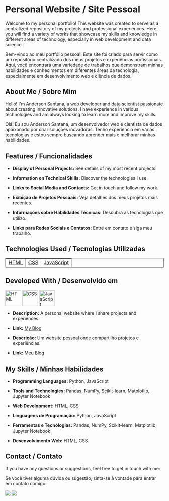 # Personal Website / Site Pessoal

Welcome to my personal portfolio! This website was created to serve as a centralized repository of my projects and professional experiences. Here, you will find a variety of works that showcase my skills and knowledge in different areas of technology, especially in web development and data science.

Bem-vindo ao meu portfólio pessoal! Este site foi criado para servir como um repositório centralizado dos meus projetos e experiências profissionais. Aqui, você encontrará uma variedade de trabalhos que demonstram minhas habilidades e conhecimentos em diferentes áreas da tecnologia, especialmente em desenvolvimento web e ciência de dados.

## About Me / Sobre Mim

Hello! I'm Anderson Santana, a web developer and data scientist passionate about creating innovative solutions. I have experience in various technologies and am always looking to learn more and improve my skills.

Olá! Eu sou Anderson Santana, um desenvolvedor web e cientista de dados apaixonado por criar soluções inovadoras. Tenho experiência em várias tecnologias e estou sempre buscando aprender mais e melhorar minhas habilidades.

## Features / Funcionalidades

- **Display of Personal Projects:** See details of my most recent projects.
- **Information on Technical Skills:** Discover the technologies I use.
- **Links to Social Media and Contacts:** Get in touch and follow my work.

- **Exibição de Projetos Pessoais:** Veja detalhes dos meus projetos mais recentes.
- **Informações sobre Habilidades Técnicas:** Descubra as tecnologias que utilizo.
- **Links para Redes Sociais e Contatos:** Entre em contato e siga meu trabalho.

## Technologies Used / Tecnologias Utilizadas

<table border="1">
  <tr>
    <td><a href="https://developer.mozilla.org/en-US/docs/Web/HTML">HTML</a></td>
    <td><a href="https://developer.mozilla.org/en-US/docs/Web/CSS">CSS</a></td>
    <td><a href="https://developer.mozilla.org/en-US/docs/Web/JavaScript">JavaScript</a></td>
  </tr>
</table>

## Developed With / Desenvolvido em

<div style="display: inline-block;">
  <img align="center" alt="HTML" src="https://img.icons8.com/color/48/000000/html-5.png" width="50"/>
  <img align="center" alt="CSS" src="https://img.icons8.com/color/48/000000/css3.png" width="50"/>
  <img align="center" alt="JavaScript" src="https://img.icons8.com/color/48/000000/javascript.png" width="50"/>
</div>

- **Description:** A personal website where I share projects and experiences.
- **Link:** [My Blog](https://andersonfs94.github.io)

- **Descrição:** Um website pessoal onde compartilho projetos e experiências.
- **Link:** [Meu Blog](https://andersonfs94.github.io)

## My Skills / Minhas Habilidades

- **Programming Languages:** Python, JavaScript
- **Tools and Technologies:** Pandas, NumPy, Scikit-learn, Matplotlib, Jupyter Notebook
- **Web Development:** HTML, CSS

- **Linguagens de Programação:** Python, JavaScript
- **Ferramentas e Tecnologias:** Pandas, NumPy, Scikit-learn, Matplotlib, Jupyter Notebook
- **Desenvolvimento Web:** HTML, CSS

## Contact / Contato

If you have any questions or suggestions, feel free to get in touch with me:

Se você tiver alguma dúvida ou sugestão, sinta-se à vontade para entrar em contato comigo:

[<img src="https://img.icons8.com/?size=55&id=13930&format=png&color=000000"/>](https://www.linkedin.com/in/anderson-santana94/) 
[<img src="https://img.icons8.com/?size=55&id=63777&format=png&color=000000"/>](https://github.com/andersonfs94)
